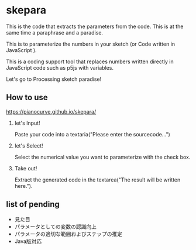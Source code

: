 # skepara

This is the code that extracts the parameters from the code. This is at the same time a paraphrase and a paradise.

This is to parameterize the numbers in your sketch (or Code written in JavaScript ).

This is a coding support tool that replaces numbers written directly in JavaScript code such as p5js with variables.

Let's go to Processing sketch paradise!

## How to use

https://pianocurve.github.io/skepara/

1. let's Input!

   Paste your code into a textaria("Please enter the sourcecode...")

2. let's Select!

   Select the numerical value you want to parameterize with the check box.

3. Take out!

   Extract the generated code in the textarea("The result will be written here.").


## list of pending

- 見た目
- パラメータとしての変数の認識向上
- パラメータの適切な範囲およびステップの推定
- Java版対応



